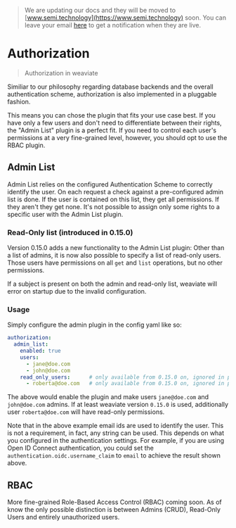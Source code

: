 > We are updating our docs and they will be moved to [www.semi.technology](https://www.semi.technology) soon.
> You can leave your email [here](http://eepurl.com/gye_bX) to get a notification when they are live.

# Authorization

> Authorization in weaviate

Similiar to our philosophy regarding database backends and the overall
authentication scheme, authorization is also implemented in a pluggable
fashion.

This means you can chose the plugin that fits your use case best. If you have
only a few users and don't need to differentiate between their rights, the
"Admin List" plugin is a perfect fit. If you need to control each user's
permissions at a very fine-grained level, however, you should opt to use the
RBAC plugin.

## Admin List

Admin List relies on the configured Authentication Scheme to correctly identify
the user. On each request a check against a pre-configured admin list is done.
If the user is contained on this list, they get all permissions. If they aren't
they get none. It's not possible to assign only some rights to a specific user
with the Admin List plugin.

### Read-Only list (introduced in 0.15.0)

Version 0.15.0 adds a new functionality to the Admin List plugin: Other than a
list of admins, it is now also possible to specify a list of read-only users.
Those users have permissions on all `get` and `list` operations, but no other
permissions.

If a subject is present on both the admin and read-only list, weaviate will
error on startup due to the invalid configuration.

### Usage

Simply configure the admin plugin in the config yaml like so:

```yaml
authorization:
  admin_list:
    enabled: true
    users:
      - jane@doe.com
      - john@doe.com
    read_only_users:      # only available from 0.15.0 on, ignored in prior versions
      - roberta@doe.com   # only available from 0.15.0 on, ignored in prior versions
```

The above would enable the plugin and make users `jane@doe.com` and
`john@doe.com` admins. If at least weaviate version `0.15.0` is used,
additionally user `roberta@doe.com` will have read-only permissions.

Note that in the above example email ids are used to
identify the user. This is not a requirement, in fact, any string can be used.
This depends on what you configured in the authentication settings. For
example, if you are using Open ID Connect authentication, you could set the
`authentication.oidc.username_claim` to `email` to achieve the result shown
above.

## RBAC
More fine-grained Role-Based Access Control (RBAC) coming soon. As of know the
only possible distinction is between Admins (CRUD), Read-Only Users and
entirely unauthorized users.
